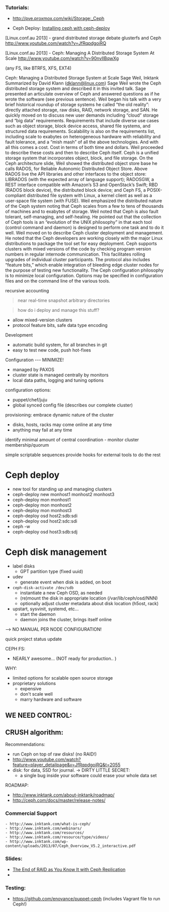 ### Tutorials:
  - http://pve.proxmox.com/wiki/Storage:_Ceph

  - Ceph Deploy:  [Installing ceph with ceph-deploy](http://dachary.org/?p=1971)







[Linux.conf.au 2013] - grand distributed storage debate glusterfs and Ceph
http://www.youtube.com/watch?v=JfRqpdgoiRQ


[Linux.conf.au 2013] - Ceph: Managing A Distributed Storage System At Scale
http://www.youtube.com/watch?v=90nvIlBqwXg

  (any FS, like BTRFS, XFS, EXT4)

  Ceph: Managing a Distributed Storage System at Scale
Sage Weil, Inktank
Summarized by David Klann (dklann@linux.com)
Sage Weil wrote the Ceph distributed storage system and
described it in this invited talk. Sage presented an articulate
overview of Ceph and answered questions as if he wrote the
software (see previous sentence).
Weil began his talk with a very brief historical roundup of storage systems he called “the old reality”: directly attached storage,
raw disks, RAID, network storage, and SAN. He quickly moved
on to discuss new user demands including “cloud” storage and
“big data” requirements. Requirements that include diverse use
cases such as object storage, block device access, shared file systems, and structured data requirements. Scalability is also on
the requirements list, including scale to exabytes on heterogeneous hardware with reliability and fault tolerance, and a “mish
mash” of all the above technologies. And with all this comes a
cost. Cost in terms of both time and dollars. Weil proceeded to
describe these costs and then to describe Ceph itself.
Ceph is a unified storage system that incorporates object, block,
and file storage. On the Ceph architecture slide, Weil showed
the distributed object store base he calls RADOS, for Reliable
Autonomic Distributed Object Store. Above RADOS live the API
libraries and other interfaces to the object store: LIBRADOS
(with the expected array of language support); RADOSGW, a
REST interface compatible with Amazon’s S3 and OpenStack’s
Swift; RBD (RADOS block device), the distributed block device;
and Ceph FS, a POSIX-compliant distributed file system with
Linux, a kernel client as well as a user-space file system (with
FUSE). Weil emphasized the distributed nature of the Ceph
system noting that Ceph scales from a few to tens of thousands
of machines and to exabytes of storage. Weil noted that Ceph is
also fault tolerant, self-managing, and self-healing. He pointed
out that the collection of Ceph tools is an “evolution of the UNIX
philosophy” in that each tool (control command and daemon) is
designed to perform one task and to do it well.
Weil moved on to describe Ceph cluster deployment and management. He noted that the Ceph developers are working closely
with the major Linux distributions to package the tool set for
easy deployment. Ceph supports clusters with mixed versions of
the code by checking program version numbers in regular internode communication. This facilitates rolling upgrades of individual cluster participants. The protocol also includes “feature
bits,” which enable integration of bleeding edge cluster nodes for
the purpose of testing new functionality.
The Ceph configuration philosophy is to minimize local configuration. Options may be specified in configuration files and on the
command line of the various tools.


recursive accounting
  > near real-time
  > snapshot arbitrary directories


> how do i deploy and manage this stuff?
- allow mixed-version clusters
- protocol feature bits, safe data type encoding


Development
- automatic build system, for all branches in git
- easy to test new code, push hot-fixes



Configuration
--- MINIMIZE!
- managed by PAXOS
- cluster state is managed centrally by monitors
- local data paths, logging and tuning options


configuration options:
  - puppet/chef/juju
  - global synced config file (describes our complete cluster)


provisioning:
  embrace dynamic nature of the cluster
  - disks, hosts, racks may come online at any time
  - anything may fail at any time

  identify minimal amount of central coordination
    - monitor cluster membership/quorum

  simple scriptable sequences
  provide hooks for external tools to do the rest


# Ceph deploy
- new tool for standing up and managing clusters
- ceph-deploy new monhost1 monhost2 monhost3
- ceph-deploy mon monhost1
- ceph-deploy mon monhost2
- ceph-deploy mon monhost3
- ceph-deploy osd host2:sdb:sdi
- ceph-deploy osd host2:sdc:sdi
- ceph -w
- ceph-deploy osd host3:sdb:sdj



# Ceph disk management
- label disks
  - GPT partition type (fixed uuid)
- udev
  - generate event when disk is added, on boot
- `ceph-disk-activate /dev/sdb`
  - instantiate a new Ceph OSD, as needed
  - (re)mount the disk in appropriate location (/var/lib/ceph/osd/NNN)
  - optionally adjust cluster metadata about disk location (h5ost, rack)
- upstart, sysvinit, systemd, etc...
  - start the daemon
  - daemon joins the cluster, brings itself online

--> NO MANUAL PER NODE CONFIGURATION!


quick project status update



CEPH FS:
  - NEARLY awesome... (NOT ready for production.. )


WHY:
  - limited options for scalable open source storage
  - proprietary solutions
    - expensive
    - don't scale well
    - marry hardware and software


WE NEED CONTROL:
  -




CRUSH algorithm:
  -

Recommendations:
  - run Ceph on top of raw disks! (no RAID!)
  - http://www.youtube.com/watch?feature=player_detailpage&v=JfRqpdgoiRQ&t=2055
  - disk: for data, SSD for journal.
     ->
    DIRTY LITTLE SECRET:
      - a single bug inside your software could erase your whole data set

ROADMAP:
  - http://www.inktank.com/about-inktank/roadmap/
  - http://ceph.com/docs/master/release-notes/




### Commercial Support

    - http://www.inktank.com/what-is-ceph/
    - http://www.inktank.com/webinars/
    - http://www.inktank.com/resources/
    - http://www.inktank.com/resource/type/videos/
    - http://www.inktank.com/wp-content/uploads/2013/07/Ceph_Overview_V5.2_interactive.pdf
### Slides:
  - [The End of RAID as You Know It with Ceph Replication](http://public.brighttalk.com/resource/core/11549/raid_replication_webinar_slides_17677.pdf)
  -


### Testing:
  - https://github.com/enovance/puppet-ceph (includes Vagrant file to run Ceph!)